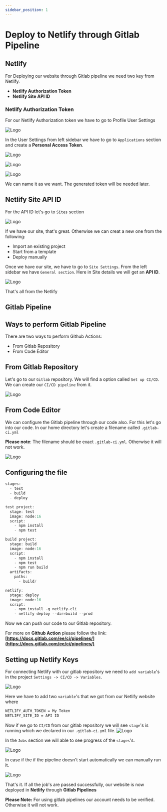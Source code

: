 ```yaml
---
sidebar_position: 1
---
```



# Deploy to Netlify through Gitlab Pipeline

## Netlify

For Deploying our website through Gitlab pipeline we need two key from Netlify.

- **Netlify Authorization Token**
- **Netlify Site API ID**

### Netlify Authorization Token

For our Netlify Authorization token we have to go to Profile User Settings

![Logo](https://res.cloudinary.com/aristomarketbd/image/upload/v1643693512/my-docusaurus-site/Screenshot_20_zkyfyr.png)

In the User Settings from left sidebar we have to go to `Applications` section and create a **Personal Access Token**.

![Logo](https://res.cloudinary.com/aristomarketbd/image/upload/v1643693888/my-docusaurus-site/Screenshot_21_mfxifa.png)

![Logo](https://res.cloudinary.com/aristomarketbd/image/upload/v1643693979/my-docusaurus-site/Screenshot_22_sknoui.png)

![Logo](https://res.cloudinary.com/aristomarketbd/image/upload/v1643694223/my-docusaurus-site/Screenshot_23_u5xmex.png)

We can name it as we want. The generated token will be needed later.

## Netlify Site API ID

For the API ID let's go to `Sites` section

![Logo](https://res.cloudinary.com/aristomarketbd/image/upload/v1643694497/my-docusaurus-site/Screenshot_24_kug7xs.png)

If we have our site, that's great. Otherwise we can creat a new one from the following:

- Import an existing project
- Start from a template
- Deploy manually

Once we have our site, we have to go to `Site Settings`. From the left sidebar we have `General section`. Here in Site details we will get an **API ID**.

![Logo](https://res.cloudinary.com/aristomarketbd/image/upload/v1643694969/my-docusaurus-site/Screenshot_26_pzmkk7.png)

That's all from the Netlify

## Gitlab Pipeline

## Ways to perform Gitlab Pipeline

There are two ways to perform Github Actions:

- From Gitlab Repository
- From Code Editor

## From Gitlab Repository

Let's go to our `Gitlab` repository. We will find a option called `Set up CI/CD`. We can create our `CI/CD pipeline` from it.

![Logo](https://res.cloudinary.com/aristomarketbd/image/upload/v1644143861/my-docusaurus-site/Screenshot_39_zpjbzc.png)

## From Code Editor

We can configure the Gitlab pipeline through our code also. For this let's go into our code. In our home directory let's create a filename called `.gitlab-ci.yml`

**Please note**: The filename should be exact `.gitlab-ci.yml`. Otherwise it will not work.

![Logo](https://res.cloudinary.com/aristomarketbd/image/upload/v1644144501/my-docusaurus-site/Screenshot_41_qxrytk.png)

## Configuring the file

```jsx
stages:
  - test
  - build
  - deploy

test project:
  stage: test
  image: node:16
  script:
    - npm install
    - npm test

build project:
  stage: build
  image: node:16
  script:
    - npm install
    - npm test
    - npm run build
  artifacts:
    paths:
      - build/

netlify:
  stage: deploy
  image: node:16
  script: 
    - npm install -g netlify-cli
    - netlify deploy --dir=build --prod
```

Now we can push our code to our Gitlab repository.

For more on **Github Action** please follow the link: **[https://docs.gitlab.com/ee/ci/pipelines/](https://docs.gitlab.com/ee/ci/pipelines/)**

## Setting up Netlify Keys

For connecting Netlify with our gitlab repository we need to `add variable`'s in the project `Settings -> CI/CD -> Variables`.

![Logo](https://res.cloudinary.com/aristomarketbd/image/upload/v1644146507/my-docusaurus-site/Screenshot_42_djdgal.png)

Here we have to add two `variable`'s that we got from our Netlify website where

```bash
NETLIFY_AUTH_TOKEN = My Token
NETLIFY_SITE_ID = API ID
```

Now if we go to `CI/CD` from our gitlab repository we will see `stage`'s is running which we declared in our `.gitlab-ci.yml` file.
![Logo](https://res.cloudinary.com/aristomarketbd/image/upload/v1644147651/my-docusaurus-site/Screenshot_45_thvjvt.png)

In the `Jobs` section we will able to see progress of the `stages`'s.

![Logo](https://res.cloudinary.com/aristomarketbd/image/upload/v1644147819/my-docusaurus-site/Screenshot_47_lmboq7.png)

In case if the if the pipeline doesn't start automatically we can manually run it.

![Logo](https://res.cloudinary.com/aristomarketbd/image/upload/v1644148104/my-docusaurus-site/Screenshot_48_ir8rwh.png)

That's it. If all the job's are passed successfully, our website is now deployed in **Netlify** through **Gitlab Pipelines**

**Please Note:** For using gitlab pipelines our account needs to be verified. Otherwise it will not work.
